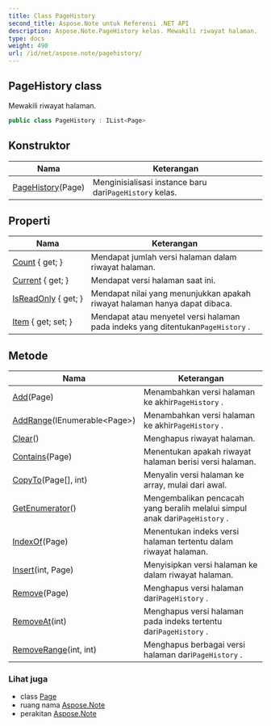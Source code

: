 ```yaml
---
title: Class PageHistory
second_title: Aspose.Note untuk Referensi .NET API
description: Aspose.Note.PageHistory kelas. Mewakili riwayat halaman.
type: docs
weight: 490
url: /id/net/aspose.note/pagehistory/
---
```

## PageHistory class

Mewakili riwayat halaman.

```csharp
public class PageHistory : IList<Page>
```

## Konstruktor

| Nama | Keterangan |
| --- | --- |
| [PageHistory](pagehistory/)(Page) | Menginisialisasi instance baru dari`PageHistory` kelas. |

## Properti

| Nama | Keterangan |
| --- | --- |
| [Count](../../aspose.note/pagehistory/count/) { get; } | Mendapat jumlah versi halaman dalam riwayat halaman. |
| [Current](../../aspose.note/pagehistory/current/) { get; } | Mendapat versi halaman saat ini. |
| [IsReadOnly](../../aspose.note/pagehistory/isreadonly/) { get; } | Mendapat nilai yang menunjukkan apakah riwayat halaman hanya dapat dibaca. |
| [Item](../../aspose.note/pagehistory/item/) { get; set; } | Mendapat atau menyetel versi halaman pada indeks yang ditentukan`PageHistory` . |

## Metode

| Nama | Keterangan |
| --- | --- |
| [Add](../../aspose.note/pagehistory/add/)(Page) | Menambahkan versi halaman ke akhir`PageHistory` . |
| [AddRange](../../aspose.note/pagehistory/addrange/)(IEnumerable&lt;Page&gt;) | Menambahkan versi halaman ke akhir`PageHistory` . |
| [Clear](../../aspose.note/pagehistory/clear/)() | Menghapus riwayat halaman. |
| [Contains](../../aspose.note/pagehistory/contains/)(Page) | Menentukan apakah riwayat halaman berisi versi halaman. |
| [CopyTo](../../aspose.note/pagehistory/copyto/)(Page[], int) | Menyalin versi halaman ke array, mulai dari awal. |
| [GetEnumerator](../../aspose.note/pagehistory/getenumerator/)() | Mengembalikan pencacah yang beralih melalui simpul anak dari`PageHistory` . |
| [IndexOf](../../aspose.note/pagehistory/indexof/)(Page) | Menentukan indeks versi halaman tertentu dalam riwayat halaman. |
| [Insert](../../aspose.note/pagehistory/insert/)(int, Page) | Menyisipkan versi halaman ke dalam riwayat halaman. |
| [Remove](../../aspose.note/pagehistory/remove/)(Page) | Menghapus versi halaman dari`PageHistory` . |
| [RemoveAt](../../aspose.note/pagehistory/removeat/)(int) | Menghapus versi halaman pada indeks tertentu dari`PageHistory` . |
| [RemoveRange](../../aspose.note/pagehistory/removerange/)(int, int) | Menghapus berbagai versi halaman dari`PageHistory` . |

### Lihat juga

* class [Page](../page/)
* ruang nama [Aspose.Note](../../aspose.note/)
* perakitan [Aspose.Note](../../)


